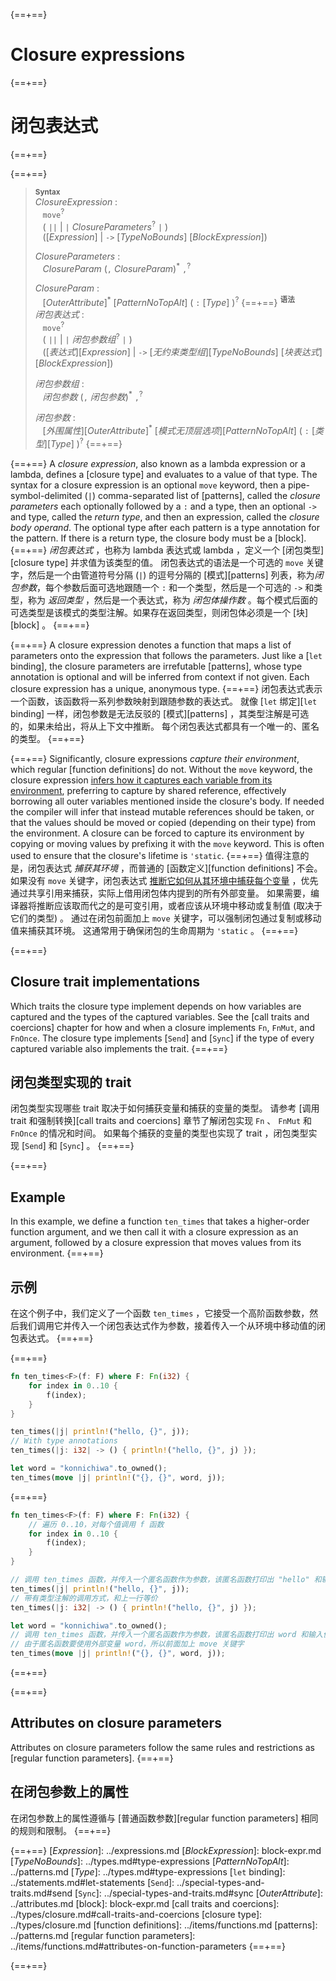 {==+==}
# Closure expressions
{==+==}
# 闭包表达式
{==+==}


{==+==}
> **<sup>Syntax</sup>**\
> _ClosureExpression_ :\
> &nbsp;&nbsp; `move`<sup>?</sup>\
> &nbsp;&nbsp; ( `||` | `|` _ClosureParameters_<sup>?</sup> `|` )\
> &nbsp;&nbsp; ([_Expression_] | `->` [_TypeNoBounds_]&nbsp;[_BlockExpression_])
>
> _ClosureParameters_ :\
> &nbsp;&nbsp; _ClosureParam_ (`,` _ClosureParam_)<sup>\*</sup> `,`<sup>?</sup>
>
> _ClosureParam_ :\
> &nbsp;&nbsp; [_OuterAttribute_]<sup>\*</sup> [_PatternNoTopAlt_]&nbsp;( `:` [_Type_] )<sup>?</sup>
{==+==}
> **<sup>语法</sup>**\
> _闭包表达式_ :\
> &nbsp;&nbsp; `move`<sup>?</sup>\
> &nbsp;&nbsp; ( `||` | `|` _闭包参数组_<sup>?</sup> `|` )\
> &nbsp;&nbsp; ([_表达式_][_Expression_] | `->` [_无约束类型组_][_TypeNoBounds_]&nbsp;[_块表达式_][_BlockExpression_])
>
> _闭包参数组_ :\
> &nbsp;&nbsp; _闭包参数_ (`,` _闭包参数_)<sup>\*</sup> `,`<sup>?</sup>
>
> _闭包参数_ :\
> &nbsp;&nbsp; [_外围属性_][_OuterAttribute_]<sup>\*</sup> [_模式无顶层选项_][_PatternNoTopAlt_]&nbsp;( `:` [_类型_][_Type_] )<sup>?</sup>
{==+==}


{==+==}
A *closure expression*, also known as a lambda expression or a lambda, defines a [closure type] and evaluates to a value of that type.
The syntax for a closure expression is an optional `move` keyword, then a pipe-symbol-delimited (`|`) comma-separated list of [patterns], called the *closure parameters* each optionally followed by a `:` and a type, then an optional `->` and type, called the *return type*, and then an expression, called the *closure body operand*.
The optional type after each pattern is a type annotation for the pattern.
If there is a return type, the closure body must be a [block].
{==+==}
*闭包表达式* ，也称为 lambda 表达式或 lambda ，定义一个 [闭包类型][closure type] 并求值为该类型的值。
闭包表达式的语法是一个可选的 `move` 关键字，然后是一个由管道符号分隔 (`|`) 的逗号分隔的 [模式][patterns] 列表，称为*闭包参数*，每个参数后面可选地跟随一个 `:` 和一个类型，然后是一个可选的 `->` 和类型，称为 *返回类型* ，然后是一个表达式，称为 *闭包体操作数* 。每个模式后面的可选类型是该模式的类型注解。如果存在返回类型，则闭包体必须是一个 [块][block] 。
{==+==}


{==+==}
A closure expression denotes a function that maps a list of parameters onto the expression that follows the parameters.
Just like a [`let` binding], the closure parameters are irrefutable [patterns], whose type annotation is optional and will be inferred from context if not given.
Each closure expression has a unique, anonymous type.
{==+==}
闭包表达式表示一个函数，该函数将一系列参数映射到跟随参数的表达式。
就像 [`let` 绑定][`let` binding] 一样，闭包参数是无法反驳的 [模式][patterns] ，其类型注解是可选的，如果未给出，将从上下文中推断。
每个闭包表达式都具有一个唯一的、匿名的类型。
{==+==}


{==+==}
Significantly, closure expressions _capture their environment_, which regular [function definitions] do not.
Without the `move` keyword, the closure expression [infers how it captures each variable from its environment](../types/closure.md#capture-modes), preferring to capture by shared reference, effectively borrowing all outer variables mentioned inside the closure's body.
If needed the compiler will infer that instead mutable references should be taken, or that the values should be moved or copied (depending on their type) from the environment.
A closure can be forced to capture its environment by copying or moving values by prefixing it with the `move` keyword.
This is often used to ensure that the closure's lifetime is `'static`.
{==+==}
值得注意的是，闭包表达式 _捕获其环境_ ，而普通的 [函数定义][function definitions] 不会。
如果没有 `move` 关键字，闭包表达式 [推断它如何从其环境中捕获每个变量](../types/closure.md#capture-modes) ，优先通过共享引用来捕获，实际上借用闭包体内提到的所有外部变量。
如果需要，编译器将推断应该取而代之的是可变引用，或者应该从环境中移动或复制值 (取决于它们的类型) 。
通过在闭包前面加上 `move` 关键字，可以强制闭包通过复制或移动值来捕获其环境。
这通常用于确保闭包的生命周期为 `'static` 。
{==+==}


{==+==}
## Closure trait implementations

Which traits the closure type implement depends on how variables are captured and the types of the captured variables.
See the [call traits and coercions] chapter for how and when a closure implements `Fn`, `FnMut`, and `FnOnce`.
The closure type implements [`Send`] and [`Sync`] if the type of every captured variable also implements the trait.
{==+==}
## 闭包类型实现的 trait

闭包类型实现哪些 trait 取决于如何捕获变量和捕获的变量的类型。
请参考 [调用 trait 和强制转换][call traits and coercions] 章节了解闭包实现 `Fn` 、 `FnMut` 和 `FnOnce` 的情况和时间。
如果每个捕获的变量的类型也实现了 trait ，闭包类型实现 [`Send`] 和 [`Sync`] 。
{==+==}


{==+==}
## Example

In this example, we define a function `ten_times` that takes a higher-order function argument, and we then call it with a closure expression as an argument, followed by a closure expression that moves values from its environment.
{==+==}
## 示例

在这个例子中，我们定义了一个函数 `ten_times` ，它接受一个高阶函数参数，然后我们调用它并传入一个闭包表达式作为参数，接着传入一个从环境中移动值的闭包表达式。
{==+==}


{==+==}
```rust
fn ten_times<F>(f: F) where F: Fn(i32) {
    for index in 0..10 {
        f(index);
    }
}

ten_times(|j| println!("hello, {}", j));
// With type annotations
ten_times(|j: i32| -> () { println!("hello, {}", j) });

let word = "konnichiwa".to_owned();
ten_times(move |j| println!("{}, {}", word, j));
```
{==+==}
```rust
fn ten_times<F>(f: F) where F: Fn(i32) {
    // 遍历 0..10，对每个值调用 f 函数
    for index in 0..10 {
        f(index);
    }
}

// 调用 ten_times 函数，并传入一个匿名函数作为参数，该匿名函数打印出 "hello" 和输入值
ten_times(|j| println!("hello, {}", j));
// 带有类型注解的调用方式，和上一行等价
ten_times(|j: i32| -> () { println!("hello, {}", j) });

let word = "konnichiwa".to_owned();
// 调用 ten_times 函数，并传入一个匿名函数作为参数，该匿名函数打印出 word 和输入值
// 由于匿名函数要使用外部变量 word，所以前面加上 move 关键字
ten_times(move |j| println!("{}, {}", word, j));
```
{==+==}


{==+==}
## Attributes on closure parameters

Attributes on closure parameters follow the same rules and restrictions as [regular function parameters].
{==+==}
## 在闭包参数上的属性

在闭包参数上的属性遵循与 [普通函数参数][regular function parameters] 相同的规则和限制。
{==+==}


{==+==}
[_Expression_]: ../expressions.md
[_BlockExpression_]: block-expr.md
[_TypeNoBounds_]: ../types.md#type-expressions
[_PatternNoTopAlt_]: ../patterns.md
[_Type_]: ../types.md#type-expressions
[`let` binding]: ../statements.md#let-statements
[`Send`]: ../special-types-and-traits.md#send
[`Sync`]: ../special-types-and-traits.md#sync
[_OuterAttribute_]: ../attributes.md
[block]: block-expr.md
[call traits and coercions]: ../types/closure.md#call-traits-and-coercions
[closure type]: ../types/closure.md
[function definitions]: ../items/functions.md
[patterns]: ../patterns.md
[regular function parameters]: ../items/functions.md#attributes-on-function-parameters
{==+==}

{==+==}